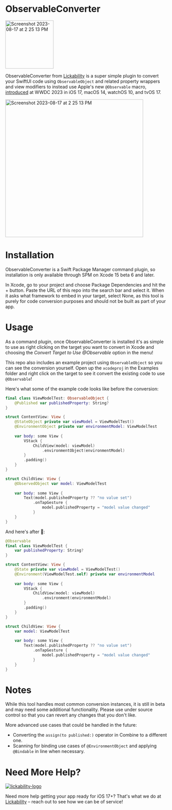 # ObservableConverter

<img width="150" alt="Screenshot 2023-08-17 at 2 25 13 PM" src="https://github.com/Lickability/ObservableConverter/assets/25009/6066a2a5-86ef-4f83-b16e-7fba7f62c802">

ObservableConverter from [Lickability](https://lickability.com) is a super simple plugin to convert your SwiftUI code using `ObservableObject` and related property wrappers and view modifiers to instead use Apple's new `@Observable` macro, [introduced](https://developer.apple.com/wwdc23/10149) at WWDC 2023 in iOS 17, macOS 14, watchOS 10, and tvOS 17.

<img width="429" alt="Screenshot 2023-08-17 at 2 25 13 PM" src="https://github.com/Lickability/ObservableConverter/assets/25009/3bf5ee31-3d6b-4313-a988-d176c4fa31cb">


# Installation

ObservableConverter is a Swift Package Manager command plugin, so installation is only available through SPM on Xcode 15 beta 6 and later. 

In Xcode, go to your project and choose Package Dependencies and hit the + button. Paste the URL of this repo into the search bar and select it. When it asks what framework to embed in your target, select None, as this tool is purely for code conversion purposes and should not be built as part of your app.

# Usage

As a command plugin, once ObservableConverter is installed it's as simple to use as right clicking on the target you want to convert in Xcode and choosing the _Convert Target to Use @Observable_ option in the menu!

This repo also includes an example project using `ObservableObject` so you can see the conversion yourself. Open up the `xcodeproj` in the Examples folder and right click on the target to see it convert the existing code to use `@Observable`!

Here's what some of the example code looks like before the conversion:
```swift
final class ViewModelTest: ObservableObject {
    @Published var publishedProperty: String?
}

struct ContentView: View {
    @StateObject private var viewModel = ViewModelTest()
    @EnvironmentObject private var environmentModel: ViewModelTest
    
    var body: some View {
        VStack {
            ChildView(model: viewModel)
                .environmentObject(environmentModel)
        }
        .padding()
    }
}

struct ChildView: View {
    @ObservedObject var model: ViewModelTest
    
    var body: some View {
        Text(model.publishedProperty ?? "no value set")
            .onTapGesture {
                model.publishedProperty = "model value changed"
            }
    }
}
```

And here's after 🎉:
```swift
@Observable
final class ViewModelTest {
    var publishedProperty: String?
}

struct ContentView: View {
    @State private var viewModel = ViewModelTest()
    @Environment(ViewModelTest.self) private var environmentModel 
    
    var body: some View {
        VStack {
            ChildView(model: viewModel)
                .environment(environmentModel)
        }
        .padding()
    }
}

struct ChildView: View {
    var model: ViewModelTest
    
    var body: some View {
        Text(model.publishedProperty ?? "no value set")
            .onTapGesture {
                model.publishedProperty = "model value changed"
            }
    }
}
```

# Notes

While this tool handles most common conversion instances, it is still in beta and may need some additional functionality. Please use under source control so that you can revert any changes that you don't like.

More advanced use cases that could be handled in the future:
* Converting the `assign(to published:)` operator in Combine to a different one.
* Scanning for binding use cases of `@EnvironmentObject` and applying `@Bindable` in line when necessary.
  
# Need More Help?

[![lickability-logo](https://github.com/Lickability/ObservableConverter/assets/25009/ea5ec8fa-0f0e-4409-9c33-8bcd20425a53)](https://lickability.com)

Need more help getting your app ready for iOS 17+? That's what we do at [Lickability](https://lickability.com) – reach out to see how we can be of service!
